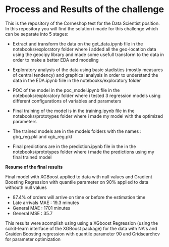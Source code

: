 # Process and Results of the challenge

This is the repository of the Corneshop test for the Data Scientist position. In this repository you will find the solution i made for this challenge which can be separate into 5 stages:

* Extract and transform the data on the get_data.ipynb file in the notebooks/exploratory folder where i added all the geo-location data using the geocipy library and made some usefull transform to the data in order to make a better EDA and modeling

* Exploratory analysis of the data using basic stadistics (mostly measures of central tendency) and graphical analysis in order to understand the data in the EDA.ipynb fiile in the notebooks/exploratory folder

* POC of the model in the poc_model.ipynb file in the notebooks/exploratory folder where i tested 3 regression models using different configurations of variables and parameters

* Final training of the model is in the training.ipynb file in the notebooks/prototypes folder where i made my model with the optimized parameters

* The trained models are in the models folders with the names : gbq_reg.pkl and xgb_reg.pkl

* Final predictions are in the prediction.ipynb file in the in the notebooks/prototypes folder where i made the predictions using my final trained model

**Resume of the final results**

 Final model with XGBoost applied to data with null values and Gradient Boosting Regression with quantile parameter on 90% applied to data withouth null values

 * 87.4% of orders will arrive on time or before the estimation time
 * Late arrivals MAE : 19.3 minutes
 * General MAE : 1701 minutes
 * General MSE : 35.7 

This results were acomplish using using a XGboost Regression (using the scikit-learn interface of the XGBoost package) for the data with NA's and Graiden Boosting regression with quantile parameter 90 and Gridsearchcv for parameter optimization
